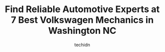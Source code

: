 ---
layout: ampstory
image: https://images.unsplash.com/photo-1617814076367-b759c7d7e738?ixlib=rb-4.0.3&ixid=MnwxMjA3fDB8MHxwaG90by1wYWdlfHx8fGVufDB8fHx8&auto=format&fit=crop&w=640&h=853&q=80
author: techidn
featured: false
description: Trust your vehicles maintenance and repairs to the 7 best Volkswagen Mechanic in Washington NC, USA. With their extensive experience, cutting-edge technology, and commitment to customer sat
title: Find Reliable Automotive Experts at 7 Best Volkswagen Mechanics in Washington NC
cover:
   title: Find Reliable Automotive Experts at 7 Best Volkswagen Mechanics in Washington NC
   subtitle: Rickpate
   background: https://images.unsplash.com/photo-1617814076367-b759c7d7e738?ixlib=rb-4.0.3&ixid=MnwxMjA3fDB8MHxwaG90by1wYWdlfHx8fGVufDB8fHx8&auto=format&fit=crop&w=640&h=853&q=80

pages: 
 - layout: thirds
   top: <h1>#1 Warehouse Tire & Battery Sales</h1>
   bottom: "<p>I used to love this place, but they messed up my Honda Odyssey. I had them change the oil and put on new tires. The van started shaking so they replaced a rod and aligned</p>"
   background: https://www.knot35.com/toplist/wp-content/uploads/2023/06/best-volkswagen-mechanic-1-in-washington-nc-1685834941.jpeg
   backgroundblur: true
 - layout: thirds
   top: <h1>#2 West Park Motor Company</h1>
   bottom: "<p>4030 US-264 W, Washington, NC 27889, United States</p>"
   background: https://www.knot35.com/toplist/wp-content/uploads/2023/06/best-volkswagen-mechanic-2-in-washington-nc-1685834941.jpeg
   cta:
      link: https://www.knot35.com/toplist/find-reliable-automotive-experts-at-7-best-volkswagen-mechanics-in-washington-nc/
      text: Find Reliable Automotive Experts at 7 Best Volkswagen Mechanics in Washington NC
 - layout: thirds
   top: <h1>#3 Alligood Mechanical Services</h1>
   bottom: "<p>711 W 3rd St, Washington, NC 27889, United States</p>"
   background: https://www.knot35.com/toplist/wp-content/uploads/2023/06/best-volkswagen-mechanic-3-in-washington-nc-1685834941.jpeg
   cta:
      link: https://www.knot35.com/toplist/find-reliable-automotive-experts-at-7-best-volkswagen-mechanics-in-washington-nc/
      text: Find Reliable Automotive Experts at 7 Best Volkswagen Mechanics in Washington NC
 - layout: thirds
   top: <h1>#4 Expert Auto Repair</h1>
   bottom: "<p>327 W 5th St, Washington, NC 27889, United States</p>"
   background: https://images.unsplash.com/photo-1527067829737-402993088e6b?ixlib=rb-4.0.3&ixid=MnwxMjA3fDB8MHxwaG90by1wYWdlfHx8fGVufDB8fHx8&auto=format&fit=crop&w=640&h=853&q=80
   cta:
      link: https://www.knot35.com/toplist/find-reliable-automotive-experts-at-7-best-volkswagen-mechanics-in-washington-nc/
      text: Find Reliable Automotive Experts at 7 Best Volkswagen Mechanics in Washington NC
 - layout: thirds
   top: <h1>#5 Value Auto Repair</h1>
   bottom: "<p>962 W 3rd St, Washington, NC 27889, United States</p>"
   background: https://images.unsplash.com/photo-1567360425618-1594206637d2?ixlib=rb-4.0.3&ixid=MnwxMjA3fDB8MHxwaG90by1wYWdlfHx8fGVufDB8fHx8&auto=format&fit=crop&w=640&h=853&q=80
   cta:
      link: https://www.knot35.com/toplist/find-reliable-automotive-experts-at-7-best-volkswagen-mechanics-in-washington-nc/
      text: Find Reliable Automotive Experts at 7 Best Volkswagen Mechanics in Washington NC
 - layout: thirds
   top: <h1>#6 Driven Auto Repair</h1>
   bottom: "<p>140-B W 3rd St, Washington, NC 27889, United States</p>"
   background: https://images.unsplash.com/photo-1597773150796-e5c14ebecbf5?ixlib=rb-4.0.3&ixid=MnwxMjA3fDB8MHxwaG90by1wYWdlfHx8fGVufDB8fHx8&auto=format&fit=crop&w=640&h=853&q=80
   cta:
      link: https://www.knot35.com/toplist/find-reliable-automotive-experts-at-7-best-volkswagen-mechanics-in-washington-nc/
      text: Find Reliable Automotive Experts at 7 Best Volkswagen Mechanics in Washington NC

 - layout: thirds
   middle: Continue reading...
   background: https://images.unsplash.com/photo-1541356665065-22676f35dd40?ixlib=rb-4.0.3&ixid=MnwxMjA3fDB8MHxwaG90by1wYWdlfHx8fGVufDB8fHx8&auto=format&fit=crop&w=640&h=853&q=80
   cta:
      link: https://www.knot35.com/toplist/find-reliable-automotive-experts-at-7-best-volkswagen-mechanics-in-washington-nc/
      text: Find Reliable Automotive Experts at 7 Best Volkswagen Mechanics in Washington NC
      
---